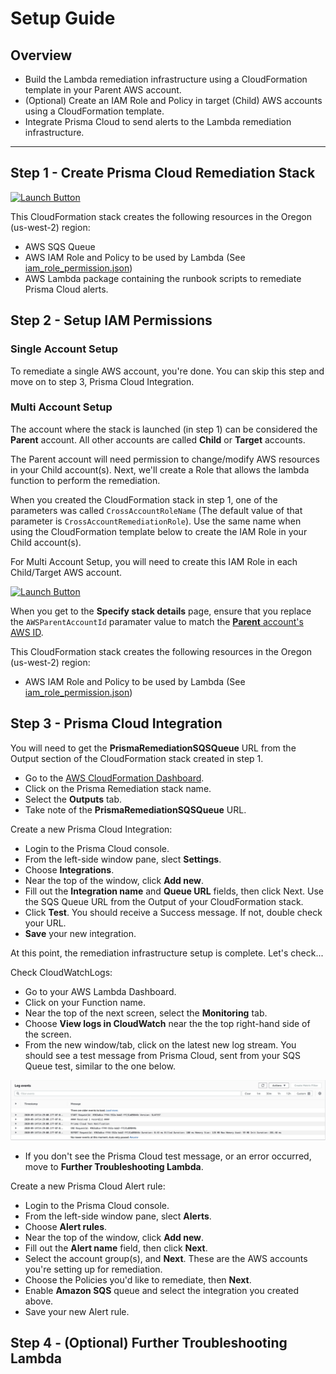 # Setup Guide

## Overview

- Build the Lambda remediation infrastructure using a CloudFormation template in your Parent AWS account.
- (Optional) Create an IAM Role and Policy in target (Child) AWS accounts using a CloudFormation template.
- Integrate Prisma Cloud to send alerts to the Lambda remediation infrastructure.

---

## Step 1 - Create Prisma Cloud Remediation Stack

[![Launch Button](https://s3.amazonaws.com/cloudformation-examples/cloudformation-launch-stack.png)](https://console.aws.amazon.com/cloudformation/home?region=us-west-2#/stacks/new?stackName=PrismaRemediation&templateURL=https://prisma-lambda-remediation.s3-us-west-2.amazonaws.com/templates/cloudformation_prisma_template.json)

This CloudFormation stack creates the following resources in the Oregon (us-west-2) region:

- AWS SQS Queue
- AWS IAM Role and Policy to be used by Lambda (See [iam_role_permission.json](../templates/iam_role_permission.json))
- AWS Lambda package containing the runbook scripts to remediate Prisma Cloud alerts.

## Step 2 - Setup IAM Permissions

### Single Account Setup

To remediate a single AWS account, you're done. You can skip this step and move on to step 3, Prisma Cloud Integration.

### Multi Account Setup

The account where the stack is launched (in step 1) can be considered the **Parent** account.  All other accounts are called **Child** or **Target** accounts.

The Parent account will need permission to change/modify AWS resources in your Child account(s).  Next, we'll create a Role that allows the lambda function to perform the remediation.

When you created the CloudFormation stack in step 1, one of the parameters was called `CrossAccountRoleName` (The default value of that parameter is `CrossAccountRemediationRole`). Use the same name when using the CloudFormation template below to create the IAM Role in your Child account(s).

For Multi Account Setup, you will need to create this IAM Role in each Child/Target AWS account.

[![Launch Button](https://s3.amazonaws.com/cloudformation-examples/cloudformation-launch-stack.png)](https://console.aws.amazon.com/cloudformation/home?region=us-west-2#/stacks/new?stackName=PrismaChildRemediationRole&templateURL=https://prisma-lambda-remediation.s3-us-west-2.amazonaws.com/templates/cloudformation_role_template.json)

When you get to the **Specify stack details** page, ensure that you replace the `AWSParentAccountId` paramater value to match the [**Parent** account's AWS ID](https://console.aws.amazon.com/billing/home?#/account).

This CloudFormation stack creates the following resources in the Oregon (us-west-2) region:

- AWS IAM Role and Policy to be used by Lambda (See [iam_role_permission.json](../templates/iam_role_permission.json))

## Step 3 - Prisma Cloud Integration

You will need to get the **PrismaRemediationSQSQueue** URL from the Output section of the CloudFormation stack created in step 1.

- Go to the [AWS CloudFormation Dashboard](https://us-west-2.console.aws.amazon.com/cloudformation).
- Click on the Prisma Remediation stack name.
- Select the **Outputs** tab.
- Take note of the **PrismaRemediationSQSQueue** URL.

Create a new Prisma Cloud Integration:

- Login to the Prisma Cloud console.
- From the left-side window pane, slect **Settings**.
- Choose **Integrations**.
- Near the top of the window, click **Add new**.
- Fill out the **Integration name** and **Queue URL** fields, then click Next.  Use the SQS Queue URL from the Output of your CloudFormation stack.
- Click **Test**. You should receive a Success message. If not, double check your URL.
- **Save** your new integration.

At this point, the remediation infrastructure setup is complete.  Let's check...

Check CloudWatchLogs:

- Go to your AWS Lambda Dashboard.
- Click on your Function name.
- Near the top of the next screen, select the **Monitoring** tab.
- Choose **View logs in CloudWatch** near the the top right-hand side of the screen.
- From the new window/tab, click on the latest new log stream.  You should see a test message from Prisma Cloud, sent from your SQS Queue test, similar to the one below.

![Diagram](../images/logs_output.jpg)

- If you don't see the Prisma Cloud test message, or an error occurred, move to **Further Troubleshooting Lambda**.

Create a new Prisma Cloud Alert rule:

- Login to the Prisma Cloud console.
- From the left-side window pane, slect **Alerts**.
- Choose **Alert rules**.
- Near the top of the window, click **Add new**.
- Fill out the **Alert name** field, then click **Next**.
- Select the account group(s), and **Next**. These are the AWS accounts you're setting up for remediation.
- Choose the Policies you'd like to remediate, then **Next**.
- Enable **Amazon SQS** queue and select the integration you created above.
- Save your new Alert rule.

## Step 4 - (Optional) Further Troubleshooting Lambda


